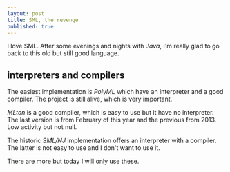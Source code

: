 ```yaml
---
layout: post
title: SML, the revenge
published: true
---
```


I love SML. After some evenings and nights with _Java_, I'm really glad to go back to this old but still good language.

## interpreters and  compilers

The easiest implementation is _PolyML_ which have an interpreter and a good compiler. The project is still alive, which is very important.

_MLton_ is a good compiler, which is easy to use but it have no interpreter. The last version is from February of this year and the previous from 2013. Low activity but not null.

The historic _SML/NJ_ implementation offers an interpreter with a compiler. The latter is not easy to use and I don't want to use it.

There are more but today I will only use these.
